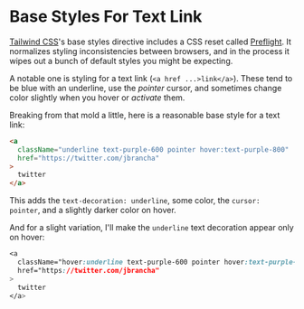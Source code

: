 # Base Styles For Text Link

[Tailwind CSS](https://tailwindcss.com/)'s base styles directive includes a CSS
reset called [Preflight](https://tailwindcss.com/docs/preflight). It normalizes
styling inconsistencies between browsers, and in the process it wipes out a
bunch of default styles you might be expecting.

A notable one is styling for a text link (`<a href ...>link</a>`). These tend
to be blue with an underline, use the _pointer_ cursor, and sometimes change
color slightly when you hover or _activate_ them.

Breaking from that mold a little, here is a reasonable base style for a text
link:

```html
<a
  className="underline text-purple-600 pointer hover:text-purple-800"
  href="https://twitter.com/jbrancha"
>
  twitter
</a>
```

This adds the `text-decoration: underline`, some color, the `cursor: pointer`,
and a slightly darker color on hover.

And for a slight variation, I'll make the `underline` text decoration appear
only on hover:

```css
<a
  className="hover:underline text-purple-600 pointer hover:text-purple-800"
  href="https://twitter.com/jbrancha"
>
  twitter
</a>
```
